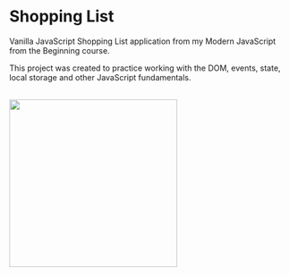 # Shopping List

Vanilla JavaScript Shopping List application from my Modern JavaScript from the Beginning course.

This project was created to practice working with the DOM, events, state, local storage and other JavaScript fundamentals.

<br>

<img src="images/screen.png" width="300">
